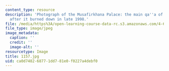 ```yaml
---
content_type: resource
description: 'Photograph of the Musafirkhana Palace: the main qa''a of the palace
  after it burned down in late 1998.'
file: /media/https%3A/open-learning-course-data-rc.s3.amazonaws.com/4-615-the-architecture-of-cairo-spring-2002/ca0d748268771dd781e0f0227a4debf0_1157.jpg
file_type: image/jpeg
image_metadata:
  caption: ''
  credit: ''
  image-alt: ''
resourcetype: Image
title: 1157.jpg
uid: ca0d7482-6877-1dd7-81e0-f0227a4debf0
---
```

